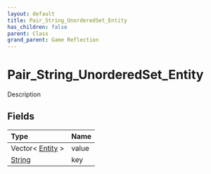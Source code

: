 ```yaml
---
layout: default
title: Pair_String_UnorderedSet_Entity
has_children: false
parent: Class
grand_parent: Game Reflection
---
```

# Pair_String_UnorderedSet_Entity
Description 

## Fields
| Type | Name |
|:-------------|:--------------|
| Vector< [Entity](/game-reflection/classes/entity.md) > | value |
| [String](/game-reflection/components/string.md) | key |
